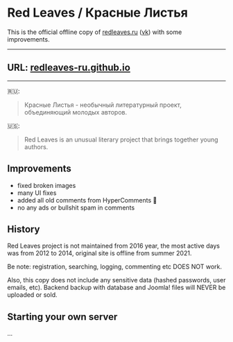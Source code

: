 # Red Leaves / Красные Листья

This is the official offline copy of [redleaves.ru](http://redleaves.ru) 
([vk](https://vk.com/redleaves)) with some improvements.

---

## URL: [redleaves-ru.github.io](https://redleaves-ru.github.io/)

---

🇷🇺:
> Красные Листья - необычный литературный проект, объединяющий молодых авторов.

🇺🇸:
> Red Leaves is an unusual literary project that brings together young authors. 

## Improvements

- fixed broken images
- many UI fixes
- added all old comments from HyperComments 🤯
- no any ads or bullshit spam in comments

## History

Red Leaves project is not maintained from 2016 year, the most active days was from 2012 to 2014, original site 
is offline from summer 2021.

Be note: registration, searching, logging, commenting etc DOES NOT work.

Also, this copy does not include any sensitive data (hashed passwords, user emails, etc). Backend backup with 
database and Joomla! files will NEVER be uploaded or sold.

## Starting your own server

...

